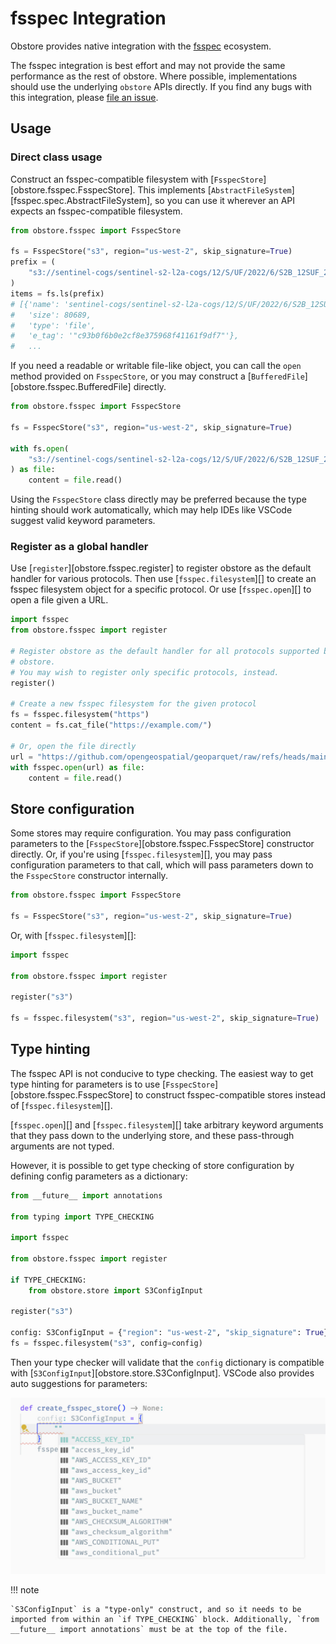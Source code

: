 # fsspec Integration

Obstore provides native integration with the [fsspec] ecosystem.

[fsspec]: https://github.com/fsspec/filesystem_spec

The fsspec integration is best effort and may not provide the same
performance as the rest of obstore. Where possible, implementations should use
the underlying `obstore` APIs directly. If you find any bugs with this
integration, please [file an
issue](https://github.com/developmentseed/obstore/issues/new/choose).

## Usage

### Direct class usage

Construct an fsspec-compatible filesystem with [`FsspecStore`][obstore.fsspec.FsspecStore]. This implements [`AbstractFileSystem`][fsspec.spec.AbstractFileSystem], so you can use it wherever an API expects an fsspec-compatible filesystem.

```py
from obstore.fsspec import FsspecStore

fs = FsspecStore("s3", region="us-west-2", skip_signature=True)
prefix = (
    "s3://sentinel-cogs/sentinel-s2-l2a-cogs/12/S/UF/2022/6/S2B_12SUF_20220609_0_L2A/"
)
items = fs.ls(prefix)
# [{'name': 'sentinel-cogs/sentinel-s2-l2a-cogs/12/S/UF/2022/6/S2B_12SUF_20220609_0_L2A/AOT.tif',
#   'size': 80689,
#   'type': 'file',
#   'e_tag': '"c93b0f6b0e2cf8e375968f41161f9df7"'},
#   ...
```

If you need a readable or writable file-like object, you can call the `open`
method provided on `FsspecStore`, or you may construct a
[`BufferedFile`][obstore.fsspec.BufferedFile] directly.

```py
from obstore.fsspec import FsspecStore

fs = FsspecStore("s3", region="us-west-2", skip_signature=True)

with fs.open(
    "s3://sentinel-cogs/sentinel-s2-l2a-cogs/12/S/UF/2022/6/S2B_12SUF_20220609_0_L2A/thumbnail.jpg",
) as file:
    content = file.read()
```

Using the `FsspecStore` class directly may be preferred because the type hinting should work automatically, which may help IDEs like VSCode suggest valid keyword parameters.

### Register as a global handler

Use [`register`][obstore.fsspec.register] to register obstore as the default
handler for various protocols. Then use [`fsspec.filesystem`][] to create an
fsspec filesystem object for a specific protocol. Or use [`fsspec.open`][] to
open a file given a URL.

```py
import fsspec
from obstore.fsspec import register

# Register obstore as the default handler for all protocols supported by
# obstore.
# You may wish to register only specific protocols, instead.
register()

# Create a new fsspec filesystem for the given protocol
fs = fsspec.filesystem("https")
content = fs.cat_file("https://example.com/")

# Or, open the file directly
url = "https://github.com/opengeospatial/geoparquet/raw/refs/heads/main/examples/example.parquet"
with fsspec.open(url) as file:
    content = file.read()
```

## Store configuration

Some stores may require configuration. You may pass configuration parameters to the [`FsspecStore`][obstore.fsspec.FsspecStore] constructor directly. Or, if you're using [`fsspec.filesystem`][], you may pass configuration parameters to that call, which will pass parameters down to the `FsspecStore` constructor internally.

```py
from obstore.fsspec import FsspecStore

fs = FsspecStore("s3", region="us-west-2", skip_signature=True)
```

Or, with [`fsspec.filesystem`][]:

```py
import fsspec

from obstore.fsspec import register

register("s3")

fs = fsspec.filesystem("s3", region="us-west-2", skip_signature=True)
```

## Type hinting

The fsspec API is not conducive to type checking. The easiest way to get type hinting for parameters is to use [`FsspecStore`][obstore.fsspec.FsspecStore] to construct fsspec-compatible stores instead of [`fsspec.filesystem`][].

[`fsspec.open`][] and [`fsspec.filesystem`][] take arbitrary keyword arguments that they pass down to the underlying store, and these pass-through arguments are not typed.

However, it is possible to get type checking of store configuration by defining config parameters as a dictionary:

```py
from __future__ import annotations

from typing import TYPE_CHECKING

import fsspec

from obstore.fsspec import register

if TYPE_CHECKING:
    from obstore.store import S3ConfigInput

register("s3")

config: S3ConfigInput = {"region": "us-west-2", "skip_signature": True}
fs = fsspec.filesystem("s3", config=config)
```

Then your type checker will validate that the `config` dictionary is compatible with [`S3ConfigInput`][obstore.store.S3ConfigInput]. VSCode also provides auto suggestions for parameters:

![](./assets/fsspec-type-hinting.jpg)

!!! note

    `S3ConfigInput` is a "type-only" construct, and so it needs to be imported from within an `if TYPE_CHECKING` block. Additionally, `from __future__ import annotations` must be at the top of the file.
